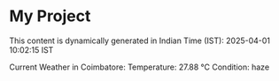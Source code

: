 # My Project

This content is dynamically generated in Indian Time (IST): 2025-04-01 10:02:15 IST


Current Weather in Coimbatore:
Temperature: 27.88 °C
Condition: haze
